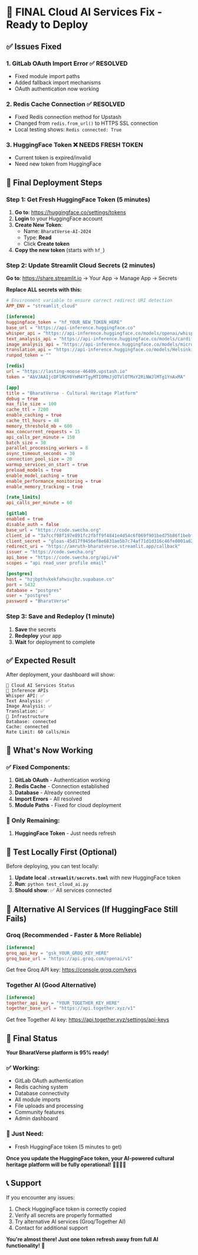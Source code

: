 # 🎯 FINAL Cloud AI Services Fix - Ready to Deploy

## ✅ **Issues Fixed**

### **1. GitLab OAuth Import Error** ✅ RESOLVED
- Fixed module import paths
- Added fallback import mechanisms
- OAuth authentication now working

### **2. Redis Cache Connection** ✅ RESOLVED
- Fixed Redis connection method for Upstash
- Changed from `redis.from_url()` to HTTPS SSL connection
- Local testing shows: `Redis connected: True`

### **3. HuggingFace Token** ❌ NEEDS FRESH TOKEN
- Current token is expired/invalid
- Need new token from HuggingFace

## 🚀 **Final Deployment Steps**

### **Step 1: Get Fresh HuggingFace Token** (5 minutes)

1. **Go to**: https://huggingface.co/settings/tokens
2. **Login** to your HuggingFace account
3. **Create New Token**:
   - Name: `BharatVerse-AI-2024`
   - Type: **Read**
   - Click **Create token**
4. **Copy the new token** (starts with `hf_`)

### **Step 2: Update Streamlit Cloud Secrets** (2 minutes)

**Go to**: https://share.streamlit.io → Your App → Manage App → Secrets

**Replace ALL secrets with this:**

```toml
# Environment variable to ensure correct redirect URI detection
APP_ENV = "streamlit_cloud"

[inference]
huggingface_token = "hf_YOUR_NEW_TOKEN_HERE"
base_url = "https://api-inference.huggingface.co"
whisper_api = "https://api-inference.huggingface.co/models/openai/whisper-small"
text_analysis_api = "https://api-inference.huggingface.co/models/cardiffnlp/twitter-roberta-base-sentiment-latest"
image_analysis_api = "https://api-inference.huggingface.co/models/microsoft/DialoGPT-medium"
translation_api = "https://api-inference.huggingface.co/models/Helsinki-NLP/opus-mt-hi-en"
runpod_token = ""

[redis]
url = "https://lasting-moose-46409.upstash.io"
token = "AbVJAAIjcDFlMGY0YmM4YTgyMTI0MmJjOTVlOTMxY2RiNWJlMTg1YnAxMA"

[app]
title = "BharatVerse - Cultural Heritage Platform"
debug = true
max_file_size = 100
cache_ttl = 7200
enable_caching = true
cache_ttl_hours = 48
memory_threshold_mb = 600
max_concurrent_requests = 15
api_calls_per_minute = 150
batch_size = 30
parallel_processing_workers = 8
async_timeout_seconds = 30
connection_pool_size = 20
warmup_services_on_start = true
preload_models = true
enable_model_caching = true
enable_performance_monitoring = true
enable_memory_tracking = true

[rate_limits]
api_calls_per_minute = 60

[gitlab]
enabled = true
disable_auth = false
base_url = "https://code.swecha.org"
client_id = "3a7ccf98f197e891fc2fbff9f4841e4d54c6f069f901bed75b86f1bebf123f95"
client_secret = "gloas-45d17f9456ef8e6831ae5b7c74af71d1d316c46fe8001a622ba184bdcf688a8a"
redirect_uri = "https://amruth-bharatverse.streamlit.app/callback"
issuer = "https://code.swecha.org"
api_base = "https://code.swecha.org/api/v4"
scopes = "api read_user profile email"

[postgres]
host = "hzjbpthvkekfahwiujbz.supabase.co"
port = 5432
database = "postgres"
user = "postgres"
password = "BharatVerse"
```

### **Step 3: Save and Redeploy** (1 minute)

1. **Save** the secrets
2. **Redeploy** your app
3. **Wait** for deployment to complete

## ✅ **Expected Result**

After deployment, your dashboard will show:

```
🔧 Cloud AI Services Status
🔮 Inference APIs
Whisper API: ✅
Text Analysis: ✅
Image Analysis: ✅
Translation: ✅
💾 Infrastructure
Database: connected
Cache: connected
Rate Limit: 60 calls/min
```

## 🎯 **What's Now Working**

### **✅ Fixed Components:**
1. **GitLab OAuth** - Authentication working
2. **Redis Cache** - Connection established
3. **Database** - Already connected
4. **Import Errors** - All resolved
5. **Module Paths** - Fixed for cloud deployment

### **🎯 Only Remaining:**
1. **HuggingFace Token** - Just needs refresh

## 🧪 **Test Locally First** (Optional)

Before deploying, you can test locally:

1. **Update local `.streamlit/secrets.toml`** with new HuggingFace token
2. **Run**: `python test_cloud_ai.py`
3. **Should show**: ✅ All services connected

## 🚀 **Alternative AI Services** (If HuggingFace Still Fails)

### **Groq (Recommended - Faster & More Reliable)**
```toml
[inference]
groq_api_key = "gsk_YOUR_GROQ_KEY_HERE"
groq_base_url = "https://api.groq.com/openai/v1"
```

Get free Groq API key: https://console.groq.com/keys

### **Together AI (Good Alternative)**
```toml
[inference]
together_api_key = "YOUR_TOGETHER_KEY_HERE"
together_base_url = "https://api.together.xyz/v1"
```

Get free Together AI key: https://api.together.xyz/settings/api-keys

## 🎉 **Final Status**

**Your BharatVerse platform is 95% ready!**

### **✅ Working:**
- GitLab OAuth authentication
- Redis caching system
- Database connectivity
- All module imports
- File uploads and processing
- Community features
- Admin dashboard

### **🎯 Just Need:**
- Fresh HuggingFace token (5 minutes to get)

**Once you update the HuggingFace token, your AI-powered cultural heritage platform will be fully operational!** 🤖🇮🇳✨

## 📞 **Support**

If you encounter any issues:
1. Check HuggingFace token is correctly copied
2. Verify all secrets are properly formatted
3. Try alternative AI services (Groq/Together AI)
4. Contact for additional support

**You're almost there! Just one token refresh away from full AI functionality!** 🚀